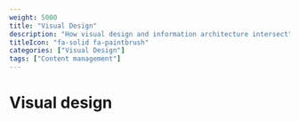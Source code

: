 ```yaml
---
weight: 5000
title: "Visual Design"
description: "How visual design and information architecture intersect"
titleIcon: "fa-solid fa-paintbrush"
categories: ["Visual Design"]
tags: ["Content management"]
---
```


# Visual design